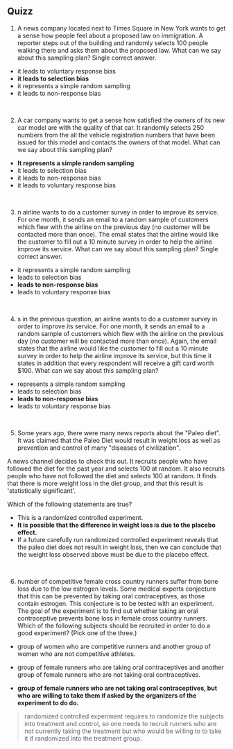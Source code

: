 ## Quizz
1. A news company located next to Times Square in New York wants to get a sense how people feel about a proposed law on immigration. A reporter steps out of the building and randomly selects 100 people walking there and asks them about the proposed law. What can we say about this sampling plan? Single correct answer.
- it leads to voluntary response bias
- **it leads to selection bias**
- it represents a simple random sampling
- it leads to non-response bias

<br>

2. A car company wants to get a sense how satisfied the owners of its new car model are with the quality of that car. It randomly selects 250 numbers from the all the vehicle registration numbers that have been issued for this model and contacts the owners of that model. What can we say about this sampling plan?

- **It represents a simple random sampling**
- it leads to selection bias
- it leads to non-response bias
- it leads to voluntary response bias
<br>

3. n airline wants to do a customer survey in order to improve its service. For one month, it sends an email to a random sample of customers which flew with the airline on the previous day (no customer will be contacted more than once). The email states that the airline would like the customer to fill out a 10 minute survey in order to help the airline improve its service. What can we say about this sampling plan? Single correct answer.
- it represents a simple random sampling
- leads to selection bias
- **leads to non-response bias**
- leads to voluntary response bias

<br> 

4. s in the previous question, an airline wants to do a customer survey in order to improve its service. For one month, it sends an email to a random sample of customers which flew with the airline on the previous day (no customer will be contacted more than once). Again, the email states that the airline would like the customer to fill out a 10 minute survey in order to help the airline improve its service, but this time it states in addition that every respondent will receive a gift card worth $100. What can we say about this sampling plan?

-  represents a simple random sampling
-  leads to selection bias
-  **leads to non-response bias**
-  leads to voluntary response bias

<br>

5. Some years ago, there were many news reports about the "Paleo diet". It was claimed that the Paleo Diet would result in weight loss as well as prevention and control of many "diseases of civilization".

 
A news channel decides to check this out. It recruits people who have followed the diet for the past year and selects 100 at random. It also recruits people who have not followed the diet and selects 100 at random. It finds that there is more weight loss in the diet group, and that this result is 'statistically significant'.
 
Which of the following statements are true?

- This is a randomized controlled experiment. 
- **It is possible that the difference in weight loss is due to the placebo effect.**
- If a future carefully run randomized controlled experiment reveals that the paleo diet does not result in weight loss, then we can conclude that the weight loss observed above must be due to the placebo effect.

<br>

6.  number of competitive female cross country runners suffer from bone loss due to the low estrogen levels. Some medical experts conjecture that this can be prevented by taking oral contraceptives, as those contain estrogen. This conjecture is to be tested with an experiment. The goal of the experiment is to find out whether taking an oral contraceptive prevents bone loss in female cross country runners. Which of the following subjects should be recruited in order to do a good experiment? (Pick one of the three.)

- group of women who are competitive runners and another group of women who are not competitive athletes.

- group of female runners who are taking oral contraceptives and another group of female runners who are not taking oral contraceptives.

- **group of female runners who are not taking oral contraceptives, but who are willing to take them if asked by the organizers of the experiment to do do.**

> randomized controlled experiment requires to randomize the subjects into treatment and control, so one needs to recruit runners who are not currently taking the treatment but who would be willing to to take it if randomized into the treatment group.
